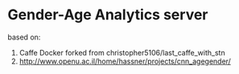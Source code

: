 # Gender-Age Analytics server

based on:

1. Caffe Docker forked from christopher5106/last_caffe_with_stn
2. http://www.openu.ac.il/home/hassner/projects/cnn_agegender/
